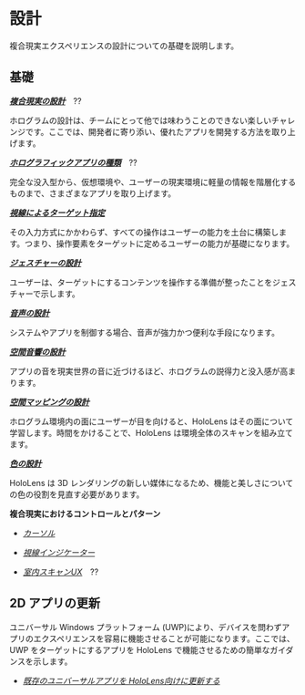 # 設計

複合現実エクスペリエンスの設計についての基礎を説明します。

## 基礎

**[*複合現実の設計*](https://developer.microsoft.com/ja-jp/windows/mixed-reality/designing_for_mixed_reality)**　??

ホログラムの設計は、チームにとって他では味わうことのできない楽しいチャレンジです。ここでは、開発者に寄り添い、優れたアプリを開発する方法を取り上げます。

**[*ホログラフィックアプリの種類*](https://developer.microsoft.com/ja-jp/windows/mixed-reality/types_of_holographic_apps)**　??

完全な没入型から、仮想環境や、ユーザーの現実環境に軽量の情報を階層化するものまで、さまざまなアプリを取り上げます。

**[*視線によるターゲット指定*](https://developer.microsoft.com/ja-jp/windows/mixed-reality/gaze_targeting)**

その入力方式にかかわらず、すべての操作はユーザーの能力を土台に構築します。つまり、操作要素をターゲットに定めるユーザーの能力が基礎になります。

**[*ジェスチャーの設計*](https://developer.microsoft.com/ja-jp/windows/mixed-reality/gesture_design)**

ユーザーは、ターゲットにするコンテンツを操作する準備が整ったことをジェスチャーで示します。

**[*音声の設計*](https://developer.microsoft.com/ja-jp/windows/mixed-reality/voice_design)**

システムやアプリを制御する場合、音声が強力かつ便利な手段になります。

**[*空間音響の設計*](https://developer.microsoft.com/ja-jp/windows/mixed-reality/spatial_sound_design)**

アプリの音を現実世界の音に近づけるほど、ホログラムの説得力と没入感が高まります。

**[*空間マッピングの設計*](https://developer.microsoft.com/ja-jp/windows/mixed-reality/spatial_mapping_design)**

ホログラム環境内の面にユーザーが目を向けると、HoloLens はその面について学習します。時間をかけることで、HoloLens は環境全体のスキャンを組み立てます。

**[*色の設計*](https://developer.microsoft.com/ja-jp/windows/mixed-reality/color_design)**

HoloLens は 3D レンダリングの新しい媒体になるため、機能と美しさについての色の役割を見直す必要があります。

**複合現実におけるコントロールとパターン**

-   [*カーソル*](https://developer.microsoft.com/ja-jp/windows/mixed-reality/cursors)

-   [*視線インジケーター*](https://developer.microsoft.com/ja-jp/windows/mixed-reality/gaze_indicator)

-   [*室内スキャンUX*](https://developer.microsoft.com/ja-jp/windows/mixed-reality/room_scan_ux)　??

## 2D アプリの更新

ユニバーサル Windows プラットフォーム (UWP)により、デバイスを問わずアプリのエクスペリエンスを容易に機能させることが可能になります。ここでは、UWP をターゲットにするアプリを HoloLens で機能させるための簡単なガイダンスを示します。

-   [*既存のユニバーサルアプリを HoloLens向けに更新する*](https://developer.microsoft.com/ja-jp/windows/mixed-reality/updating_your_existing_universal_app_for_hololens)
